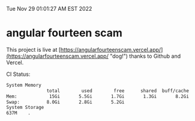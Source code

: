Tue Nov 29 01:01:27 AM EST 2022

# angular fourteen scam


This project is live at [https://angularfourteenscam.vercel.app/](https://angularfourteenscam.vercel.app/ "dog!") thanks to Github and Vercel.

CI Status: 

```bash
System Memory
               total        used        free      shared  buff/cache   available
Mem:            15Gi       5.5Gi       1.7Gi       1.3Gi       8.2Gi       8.2Gi
Swap:          8.0Gi       2.8Gi       5.2Gi
System Storage
637M	.
```
```bash
